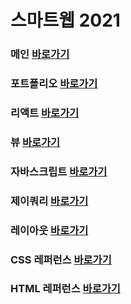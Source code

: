 # 스마트웹 2021

### 메인 <a href="https://kdong1224.github.io/dothome21/">바로가기</a>
### 포트폴리오 <a href="http://kdong.dothome.co.kr/portfolio/index6.html">바로가기</a>
### 리액트 <a href="https://kdongsreact.web.app/">바로가기</a>
### 뷰 <a href="https://kdongsvue.web.app/">바로가기</a>

### 자바스크립트 <a href="https://kdong1224.github.io/dothome21/refer-javascript/index.html.html">바로가기</a>
### 제이쿼리 <a href="https://kdong1224.github.io/dothome21/refer-jquery/index.html">바로가기</a>
### 레이아웃 <a href="https://kdong1224.github.io/dothome21/layout/index.html">바로가기</a>
### CSS 레퍼런스 <a href="https://kdong1224.github.io/dothome21/refer-css/index.html">바로가기</a>
### HTML 레퍼런스 <a href="https://kdong1224.github.io/dothome21/refer-html/index.html">바로가기</a>